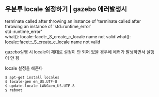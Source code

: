 ## 우분투 locale 설정하기 | gazebo 에러발생시
terminate called after throwing an instance of 'terminate called after throwing an instance of 'std::runtime_error'   
std::runtime_error'  
  what():  locale::facet::_S_create_c_locale name not valid  what():    
locale::facet::_S_create_c_locale name not valid  

gazebo실행 시 locale이 제대로 설정이 안 되어 있을 경우에 에러가 발생하면서 실행이 안 됨 

locale 설정을 해준다
```
$ apt-get install locales
$ locale-gen en_US.UTF-8
$ update-locale LANG=en_US.UTF-8
$ reboot
```

